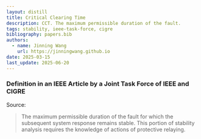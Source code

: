 ```yaml
---
layout: distill
title: Critical Clearing Time
description: CCT. The maximum permissible duration of the fault.
tags: stability, ieee-task-force, cigre
bibliography: papers.bib
authors:
  - name: Jinning Wang
    url: https://jinningwang.github.io
date: 2025-03-15
last_update: 2025-06-20
---
```


### Definition in an IEEE Article by a Joint Task Force of IEEE and CIGRE

Source: <d-cite key="kundur2004stability"></d-cite>

> The maximum permissible duration of the fault for which the subsequent system response remains stable. This portion of stability analysis requires the knowledge of actions of protective relaying.

<br>

